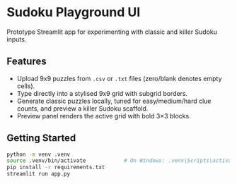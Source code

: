 # Sudoku Playground UI

Prototype Streamlit app for experimenting with classic and killer Sudoku inputs.

## Features

- Upload 9x9 puzzles from `.csv` or `.txt` files (zero/blank denotes empty cells).
- Type directly into a stylised 9x9 grid with subgrid borders.
- Generate classic puzzles locally, tuned for easy/medium/hard clue counts, and preview a killer Sudoku scaffold.
- Preview panel renders the active grid with bold 3×3 blocks.

## Getting Started

```bash
python -m venv .venv
source .venv/bin/activate            # On Windows: .venv\Scripts\activate
pip install -r requirements.txt
streamlit run app.py
```
